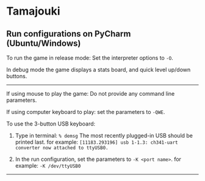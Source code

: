 # Tamajouki
Run configurations on PyCharm (Ubuntu/Windows)
------------------------------------------------------------------------------------

To run the game in release mode:
Set the interpreter options to `-O`.

In debug mode the game displays a stats board, and quick level up/down buttons.

------------------------------------------------------------------------------------

If using mouse to play the game:
Do not provide any command line parameters.

If using computer keyboard to play:
set the parameters to `-QWE`.

To use the 3-button USB keyboard:

1) Type in terminal:
	`% demsg`
	The most recently plugged-in USB should be printed last.
	for example:
	`[11183.293196] usb 1-1.3: ch341-uart converter now attached to ttyUSB0.`
	
2) In the run configuration, set the parameters to `-K <port name>`.
	for example:
	`-K /dev/ttyUSB0`

------------------------------------------------------------------------------------

